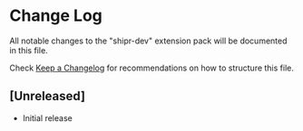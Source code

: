 # Change Log

All notable changes to the "shipr-dev" extension pack will be documented in this file.

Check [Keep a Changelog](http://keepachangelog.com/) for recommendations on how to structure this file.

## [Unreleased]

- Initial release

